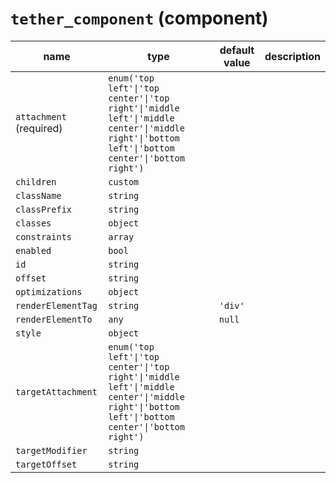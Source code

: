 `tether_component` (component)
==============================


| name  | type  | default value  | description  |
|---|---|---|---|
|`attachment` (required)|`enum('top left'\|'top center'\|'top right'\|'middle left'\|'middle center'\|'middle right'\|'bottom left'\|'bottom center'\|'bottom right')`|||
|`children`|`custom`|||
|`className`|`string`|||
|`classPrefix`|`string`|||
|`classes`|`object`|||
|`constraints`|`array`|||
|`enabled`|`bool`|||
|`id`|`string`|||
|`offset`|`string`|||
|`optimizations`|`object`|||
|`renderElementTag`|`string`|`'div'`||
|`renderElementTo`|`any`|`null`||
|`style`|`object`|||
|`targetAttachment`|`enum('top left'\|'top center'\|'top right'\|'middle left'\|'middle center'\|'middle right'\|'bottom left'\|'bottom center'\|'bottom right')`|||
|`targetModifier`|`string`|||
|`targetOffset`|`string`|||

